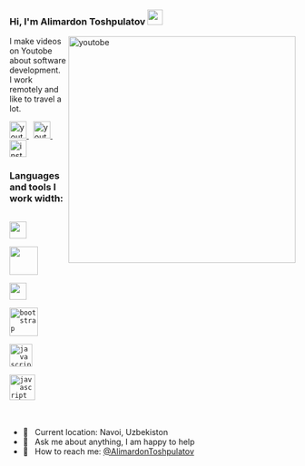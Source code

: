 ### Hi, I'm Alimardon Toshpulatov <img src="https://media.giphy.com/media/hvRJCLFzcasrR4ia7z/giphy.gif" width="27px">

<img src="https://camo.githubusercontent.com/97fca01f61f31536ad820ff9d0cc1ae8ab1e4963aa6d9b8186a181e00a836755/68747470733a2f2f7777772e77337765627363686f6f6c2e636f6d2f77702d636f6e74656e742f75706c6f6164732f323032322f31302f646576656c6f7065722e676966" alt="youtobe" width="400px" align="right">

I make videos on Youtobe about software development. <br>
I work remotely and like to travel a lot.

<a href="https://www.youtube.com/channel/UCaN88rI2GaxJi58_mL6JbwA" target="_blank">
    <img src="https://www.freepnglogos.com/uploads/video-youtube-icon-27.png" alt="youtobe" width="30px">
</a>
&nbsp;
<a href="https://t.me/webdunyosi" target="_blank">
    <img src="https://www.freepnglogos.com/uploads/telegram-logo-4.png" alt="youtobe" width="30px">
</a>
&nbsp;
<a href="https://www.instagram.com/alimardon_toshpulatov/" target="_blank">
    <img src="https://nationalzoo.com.au/wp-content/uploads/2018/11/instagram-png-instagram-png-logo-1455-1024x1024.png" alt="instagram" width="30px">
</a>
<br>

### Languages and tools I work width:

<code> <img src="https://brandslogos.com/wp-content/uploads/images/large/html-logo-black-and-white.png" alt="" width="30px"> </code>
<code> <img src="https://brandslogos.com/wp-content/uploads/images/large/css3-logo-black-and-white.png" alt="" width="50px"> </code>
<code> <img src="https://www.nicepng.com/png/full/377-3771906_sass-sass-sass-sass-logo-white-png.png" alt="" width="30px"> </code>
<code> <img src="https://upload.wikimedia.org/wikipedia/commons/thumb/b/b2/Bootstrap_logo.svg/1280px-Bootstrap_logo.svg.png" alt="bootstrap" width="50px"> </code>
<code> <img src="https://upload.wikimedia.org/wikipedia/commons/thumb/6/6a/JavaScript-logo.png/800px-JavaScript-logo.png" alt="javascript" width="40px"> </code>
<code> <img src="https://www.shareicon.net/data/512x512/2016/08/01/640324_logo_512x512.png" alt="javascript" width="45px"> </code>
<br><br>

- 📍 &nbsp; Current location: Navoi, Uzbekiston
- 📝 &nbsp; Ask me about anything, I am happy to help
- 📨 &nbsp; How to reach me: [@AlimardonToshpulatov](@AlimardonToshpulatov)
